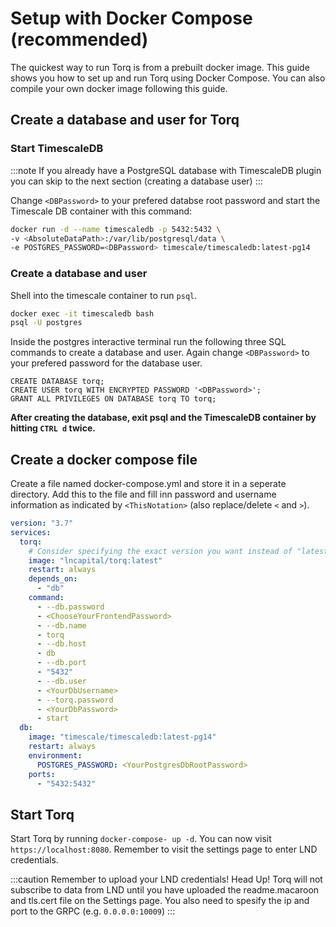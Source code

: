 # Setup with Docker Compose (recommended)

The quickest way to run Torq is from a prebuilt docker image. This guide shows you how to set up and run Torq using Docker Compose. You can also compile your own docker image following this guide.

## Create a database and user for Torq

### Start TimescaleDB
:::note
If you already have a PostgreSQL database with TimescaleDB plugin you can skip to the next section (creating a database user)
:::

Change `<DBPassword>` to your prefered databse root password and start the Timescale DB container with this command:

```sh
docker run -d --name timescaledb -p 5432:5432 \
-v <AbsoluteDataPath>:/var/lib/postgresql/data \
-e POSTGRES_PASSWORD=<DBPassword> timescale/timescaledb:latest-pg14
```

### Create a database and user

Shell into the timescale container to run `psql`.

```sh
docker exec -it timescaledb bash
psql -U postgres
```

Inside the postgres interactive terminal run the following three SQL commands to create a database and user. Again change `<DBPassword>` to your prefered password for the database user.

```postgresql
CREATE DATABASE torq;
CREATE USER torq WITH ENCRYPTED PASSWORD '<DBPassword>';
GRANT ALL PRIVILEGES ON DATABASE torq TO torq;
```

**After creating the database, exit psql and the TimescaleDB container by hitting `CTRL d` twice.**

## Create a docker compose file

Create a file named docker-compose.yml and store it in a seperate directory. Add this to the file and fill inn password and username information as indicated by `<ThisNotation>` (also replace/delete `<` and `>`).

```yml
version: "3.7"
services:
  torq:
    # Consider specifying the exact version you want instead of "latest" (e.g. "0.4.1")
    image: "lncapital/torq:latest"
    restart: always
    depends_on:
      - "db"
    command:
      - --db.password
      - <ChooseYourFrontendPassword>
      - --db.name
      - torq
      - --db.host
      - db
      - --db.port
      - "5432"
      - --db.user
      - <YourDbUsername>
      - --torq.password
      - <YourDbPassword>
      - start
  db:
    image: "timescale/timescaledb:latest-pg14"
    restart: always
    environment:
      POSTGRES_PASSWORD: <YourPostgresDbRootPassword>
    ports:
      - "5432:5432"
```

## Start Torq

Start Torq by running `docker-compose- up -d`. You can now visit `https://localhost:8080`. Remember to visit the settings page to enter LND credentials.

:::caution Remember to upload your LND credentials!
Head Up! Torq will not subscribe to data from LND until you have uploaded the readme.macaroon and tls.cert file on the Settings page. You also need to spesify the ip and port to the GRPC (e.g. `0.0.0.0:10009`)
:::


